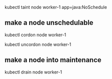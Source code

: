 kubectl taint node worker-1 app=java:NoSchedule

## make a node unschedulable
kubectl cordon node worker-1

kubectl uncordon node worker-1

## make a node into maintenance
kubectl drain node worker-1